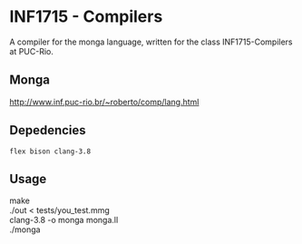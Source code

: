 # INF1715 - Compilers
A compiler for the monga language, written for the class INF1715-Compilers at PUC-Rio.

## Monga
http://www.inf.puc-rio.br/~roberto/comp/lang.html
  
  ## Depedencies
    flex bison clang-3.8
  
  ## Usage
  make                  
  ./out < tests/you_test.mmg            
  clang-3.8 -o monga monga.ll              
  ./monga               
